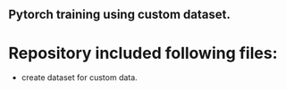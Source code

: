 ## Pytorch training using custom dataset. 
# Repository included following files:
* create dataset for custom data.
